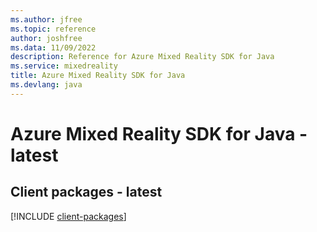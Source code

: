 ```yaml
---
ms.author: jfree
ms.topic: reference
author: joshfree
ms.data: 11/09/2022
description: Reference for Azure Mixed Reality SDK for Java
ms.service: mixedreality
title: Azure Mixed Reality SDK for Java
ms.devlang: java
---
```

# Azure Mixed Reality SDK for Java - latest

## Client packages - latest
[!INCLUDE [client-packages](mixed-reality-client-index.md)]